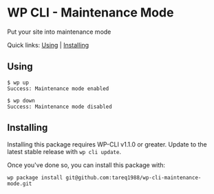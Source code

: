 WP CLI - Maintenance Mode
=================================

Put your site into maintenance mode

Quick links: [Using](#using) | [Installing](#installing) 

## Using

```
$ wp up
Success: Maintenance mode enabled
```

```
$ wp down
Success: Maintenance mode disabled
```

## Installing

Installing this package requires WP-CLI v1.1.0 or greater. Update to the latest stable release with `wp cli update`.

Once you've done so, you can install this package with:

    wp package install git@github.com:tareq1988/wp-cli-maintenance-mode.git

